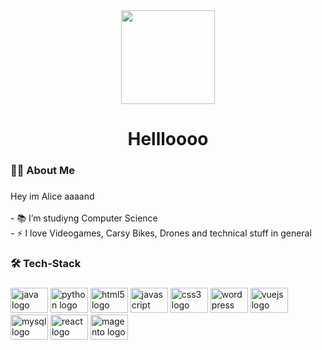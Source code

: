 <div align="center">
  <img height="150" src="https://i.giphy.com/media/v1.Y2lkPTc5MGI3NjExNnN0azhvMGg0azl0bXg0M2poa3V5dHExc3E0aWlmNmVuajIwM3lveCZlcD12MV9pbnRlcm5hbF9naWZfYnlfaWQmY3Q9cw/Zebztgv7jmkoLe1DoY/giphy.gif"  />
</div>

###

<h1 align="center">Hellloooo</h1>

###

<h3 align="left">👩‍💻  About Me</h3>

###

<p align="left">Hey im Alice aaaand<br><br>- 📚 I’m studiyng Computer Science<br>- ⚡ I love Videogames, Carsy Bikes, Drones and technical stuff in general</p>

###

<h3 align="left">🛠 Tech-Stack</h3>

###

<div align="left">
  <img src="https://cdn.jsdelivr.net/gh/devicons/devicon/icons/java/java-original.svg" height="40" alt="java logo" width="60"  />
  <img src="https://cdn.jsdelivr.net/gh/devicons/devicon/icons/python/python-original.svg" height="40" alt="python logo"  width="60" />
  <img src="https://cdn.jsdelivr.net/gh/devicons/devicon/icons/html5/html5-original.svg" height="40" alt="html5 logo"  width="60" />
  <img src="https://cdn.jsdelivr.net/gh/devicons/devicon/icons/javascript/javascript-original.svg" height="40" alt="javascript logo" width="60" />
  <img src="https://cdn.jsdelivr.net/gh/devicons/devicon/icons/css3/css3-original.svg" height="40" alt="css3 logo" width="60" />
  <img src="https://cdn.jsdelivr.net/gh/devicons/devicon/icons/wordpress/wordpress-original.svg" height="40" alt="wordpress logo" width="60"  />
  <img src="https://cdn.jsdelivr.net/gh/devicons/devicon/icons/vuejs/vuejs-original.svg" height="40" alt="vuejs logo" width="60" />
  <img src="https://cdn.jsdelivr.net/gh/devicons/devicon/icons/mysql/mysql-original.svg" height="40" alt="mysql logo" width="60" />
  <img src="https://cdn.jsdelivr.net/gh/devicons/devicon/icons/react/react-original.svg" height="40" alt="react logo" width="60" />
  <img src="https://cdn.jsdelivr.net/gh/devicons/devicon/icons/magento/magento-original.svg" height="40" alt="magento logo" width="60" />
</div>

###
</div>

###
